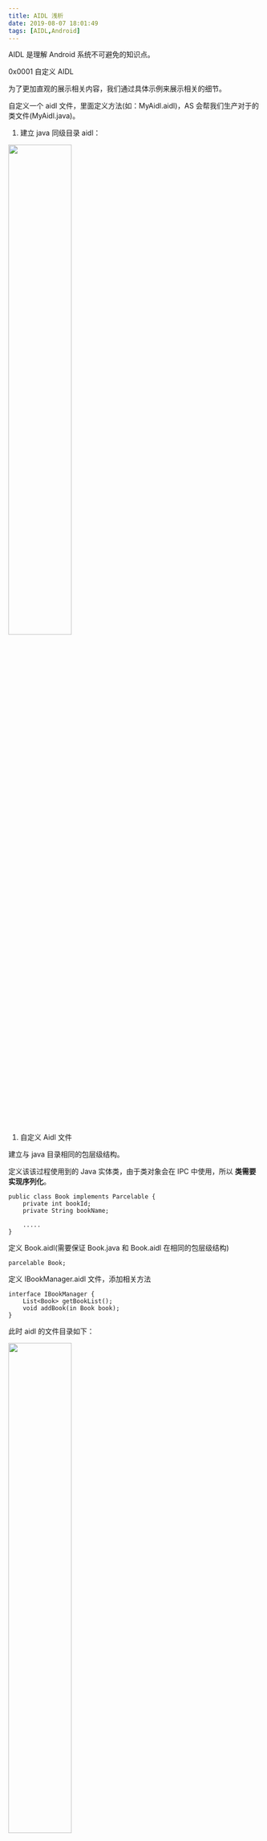 ```yaml
---
title: AIDL 浅析
date: 2019-08-07 18:01:49
tags: [AIDL,Android]
---
```


AIDL 是理解 Android 系统不可避免的知识点。

0x0001 自定义 AIDL

为了更加直观的展示相关内容，我们通过具体示例来展示相关的细节。

自定义一个 aidl 文件，里面定义方法(如：MyAidl.aidl)，AS 会帮我们生产对于的类文件(MyAidl.java)。

<!-- more -->

1. 建立 java 同级目录 aidl：


<img src="/../images/2019_08_06_01.png" width="50%" height = "50%">

1. 自定义 Aidl 文件

建立与 java 目录相同的包层级结构。


定义该该过程使用到的 Java 实体类，由于类对象会在 IPC 中使用，所以 **类需要实现序列化**。

```
public class Book implements Parcelable {
    private int bookId;
    private String bookName;

    .....
}
```

定义 Book.aidl(需要保证 Book.java 和 Book.aidl 在相同的包层级结构)
```
parcelable Book;
```

定义 IBookManager.aidl 文件，添加相关方法

```
interface IBookManager {
    List<Book> getBookList();
    void addBook(in Book book);
}
```

此时 aidl 的文件目录如下：

<img src="/../images/2019_08_06_02.png" width="50%" height = "50%">

3. AS build 目录下生成对应的 Java 文件

此处不会生成 Book.aidl 的 Java 文件，因为已经有 Book 类。


<img src="/../images/2019_08_06_03.png" width="50%" height = "50%">


将 build 文件中的 IBookManager.java 拷贝出来,新建 IBookManager2.java，源码如下:[IBookManager.java](https://github.com/leeGYPlus/AidlDemo/blob/master/app/src/main/java/com/mk/aidldemo/server/IBookManager2.java)


IBookManager 的内部层级结构：
```
public interface IBookManager extends android.os.IInterface {

    ......
    ......

    public static abstract class Stub extends android.os.Binder implements com.mk.aidldemo.IBookManager {
        
        ......
        ......

        private static class Proxy implements com.mk.aidldemo.IBookManager {
            ......
            ......
        }
    }
}

```

IBookManager 的成员方法如下：

<img src="/../images/2019_08_08_01.png" width="50%" height = "50%">


### 0X0002 流程分析

为什么不生成 3 个文件(一个接口、两个类)，而是放在了一个文件中，这是因为当多个 AIDL 类时， Stub 和  Proxy 就会重名或者多个类会显得比较繁杂，而把它们放在各自的 AIDL 类中，就会比较容易区分。

下面分析如何进行跨进程通信。


起决定性作用的是 Stub 的 asInterface 方法和 onTranscact 方法，首先通过一个示意图大致了解其过程。

<img src="/../images/2019_08_07_01.jpg" width="50%" height = "50%">

1. 对于 Client 端，作为 AIDL 的使用端，调用相关方法：



```
IBookManager.asInterface(IBinder 对象).addBook(Book(countId, "Book $countId"))
```

> 这个 Binder 对象就是在 bindService 时 Service 中的 onBinder 方法返回的 IBinder 对象。
> ```
>  override fun onBind(intent: Intent?): IBinder? {
>      return mBinder
>  }
> ```

该方法用于将服务端的 Binder 对象转换成客户端所需的 AIDL 接口类型的对象，这种转换过程是区分进程的，如果客户端和服务端位于同一进程，那么此方法返回的就是服务端的 Stub 对象本身，否则返回的是系统封装后的 Stub.Proxy 。



asInterface 方法主要是判断参数，也就是 IBinder 对象，**是和与自己同处一个进程**：

* 是，则直接转换、直接使用，则接下来的操作与 Binder 跨进程无关。
* 否，则会把这个 IBinder 对象包装成一个 Proxy 对象，这时调用的 Stub 的方法，间接调用 Proxy 的相应方法。


此处为两者位于不同进程。

```
public static IBookManager2 asInterface(android.os.IBinder obj) {
    if ((obj == null)) {
        return null;
    }
    android.os.IInterface iin = obj.queryLocalInterface(DESCRIPTOR);
    if (((iin != null) && (iin instanceof IBookManager2))) {
        return ((IBookManager2) iin);
    }
    return new Stub.Proxy(obj);
}
```

2. 在 Proxy 中调用相关的方法，会使用 Pracelable 数据来准备数据，把函数名、函数的参数都写入 _data,使用 _reply 来接收函数的返回值，使用 Binder 的 transact 方法，把数据传给 Binder 的 Server 端。

```
public void addBook(com.mk.aidldemo.Book book) throws android.os.RemoteException {
    android.os.Parcel _data = android.os.Parcel.obtain();
    android.os.Parcel _reply = android.os.Parcel.obtain();
    try {
        _data.writeInterfaceToken(DESCRIPTOR);
        if ((book != null)) {
            _data.writeInt(1);
            book.writeToParcel(_data, 0);
        } else {
            _data.writeInt(0);
        }
        Log.e("process proxy add", ProcessUtils.getCurrentProcessName());
        // mRemote 对象为构建 Proxy 对象时传入
        mRemote.transact(Stub.TRANSACTION_addBook, _data, _reply, 0);
        _reply.readException();
    } finally {
        _reply.recycle();
        _data.recycle();
    }
}
```


3. Server 端通过 onTransact 方法来接收 Client 传过来的数据(包括函数名称、函数的参数、函数的标识)，找到指定的函数，就相应的数据传入，得到结果并将结果写回。


### 0x0003 具体分析

针对 Binder 跨进程通信机制，在每次通信过程中都需要有 Binder Client 端和 Binder Server 端。

在上面例子中应用程序进程(`com.mk.aidldemo`)为 Binder Client 端，用来发起请求，而新进程(`com.mk.aidldemo:remote`)为 Binder Server 端，用以处理请求。


在上文的流程图中，可以看到  Stub 为相应的 Binder Server 端，即为 Service 所在的进程中，我们通过加入 Log 日志，查看相应的操作执行哪个进程。


具体 Log 打点查看源码: [GitHub 源码](https://github.com/leeGYPlus/AidlDemo/blob/master/app/src/main/java/com/mk/aidldemo/MainActivity.kt)

```
E/process binderService: com.mk.aidldemo
E/process add: com.mk.aidldemo
E/process proxy add: com.mk.aidldemo
E/process add: com.mk.aidldemo
E/process proxy add: com.mk.aidldemo

E/process service addBook: com.mk.aidldemo:remote
E/process onTransact add: com.mk.aidldemo:remote
```


可以看到在进程 `com.mk.aidldemo:remote` 中执行的操作有：onTransact 和 Server 中实例化 Binder 中的方法，即为 Binder Server 端，其他均处于 Binder Client 端。


这其中的关键方法有 mRemote.transact  和 onTransact。


**onTransact**

这个方法运行在 **服务端中的 Binder线程池** 中，当客户端发起跨进程请求时，远程请求会通过 `系统底层封装` 后交由此方法来处理。该方法的原型为`publicBooleanonTransact(int code,android.os.Parcel data,android.os.Parcel reply,int flags)`。服务端通过 code 可以确定客户端所请求的目标方法是什么，接着从 data 中取出目标方法所需的参数（如果目标方法有参数的话），然后执行目标方法。当目标方法执行完毕后，就向 reply 中写入返回值（如果目标方法有返回值的话）。

onTransact 方法的执行过程就是这样的。需要注意的是，如果此方法返回 false，那么客户端的请求会失败，因此我们可以利用这个特性来做权限验证，毕竟我们也不希望随便一个进程都能远程调用我们的服务。

**transact**

`Proxy#getBookList、Proxy#addBook` 这个方法运行在 **客户端**，当客户端远程调用此方法时，它的内部实现是这样的：首先创建该方法所需要的输入型 Parcel 对象_data、输出型Parcel对象 _reply 和返回值对象 List；然后把该方法的参数信息写入 _data 中（如果有参数的话）；**接着调用 transact 方法来发起 RPC（远程过程调用）请求，同时当前线程挂起**； 然后 **服务端的onTransact 方法会被调用**，直到 RPC 过程返回后，当前线程继续执行，并从 _reply 中取出 RPC 过程的返回结果；最后返回 _reply 中的数据。


这两个方法都为 Binder 的方法，至于底层是如何实现 RPC 实现了，需学习相关细节，期待。


----

知识链接：

[Android 插件化开发指南](http://product.dangdang.com/25325752.html)

[Android 开发艺术探索](http://product.dangdang.com/23766472.html)